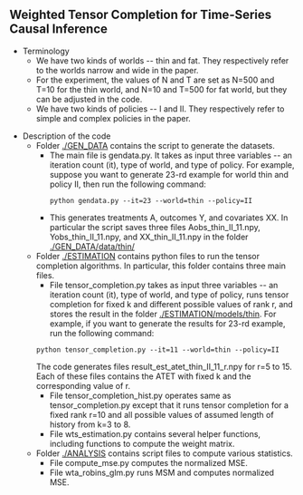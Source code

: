 ## Weighted Tensor Completion for Time-Series Causal Inference

* Terminology
  * We have two kinds of worlds -- thin and fat. They respectively refer to the worlds narrow and wide in the paper.
  * For the experiment, the values of N and T are set as N=500 and T=10 for the thin world, and N=10 and T=500 for fat world, but they can be adjusted in the code.
  * We have two kinds of policies -- I and II. They respectively refer to simple and complex policies in the paper.


- Description of the code
  * Folder [./GEN_DATA](https://github.com/debmandal/Tensorized_MSM/tree/main/GEN_DATA) contains the script to generate the datasets.
    * The main file is gendata.py. It takes as input three variables -- an iteration count (it), type of world, and type of policy. For example, suppose you want to generate 23-rd example for world thin and policy II, then run the following command: 
        ```
        python gendata.py --it=23 --world=thin --policy=II
        ```
    * This generates treatments A, outcomes Y, and covariates XX. In particular the script saves three files Aobs_thin_II_11.npy, Yobs_thin_II_11.npy, and XX_thin_II_11.npy in the folder [./GEN_DATA/data/thin/](https://github.com/debmandal/Tensorized_MSM/tree/main/GEN_DATA/data/thin)
  * Folder [./ESTIMATION](https://github.com/debmandal/Tensorized_MSM/tree/main/ESTIMATION) contains python files to run the tensor completion algorithms. In particular, this folder contains three main files.
    * File tensor_completion.py takes as input three variables -- an iteration count (it), type of world, and type of policy, runs tensor completion for fixed k and different possible values of rank r, and stores the result in the folder [./ESTIMATION/models/thin](https://github.com/debmandal/Tensorized_MSM/tree/main/ESTIMATION/models/thin). For example, if you want to generate the results for 23-rd example, run the following command:
    ```
    python tensor_completion.py --it=11 --world=thin --policy=II
    ```
    The code generates files result_est_atet_thin_II_11_r.npy for r=5 to 15. Each of these files contains the ATET with fixed k and the corresponding value of r.
    * File tensor_completion_hist.py operates same as tensor_completion.py except that it runs tensor completion for a fixed rank r=10 and all possible values of assumed length of history from k=3 to 8.
    * File wts_estimation.py contains several helper functions, including functions to compute the weight matrix.
  * Folder [./ANALYSIS](https://github.com/debmandal/Tensorized_MSM/tree/main/ANALYSIS) contains script files to compute various statistics.
    * File compute_mse.py computes the normalized MSE. 
    * File wta_robins_glm.py runs MSM and computes normalized MSE.
